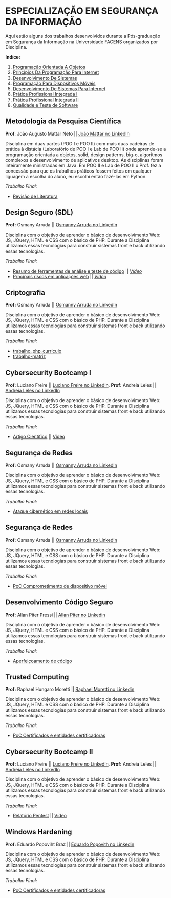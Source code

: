 # ESPECIALIZAÇÃO EM SEGURANÇA DA INFORMAÇÃO

Aqui estão alguns dos trabalhos desenvolvidos durante a Pós-graduação em Segurança da Informação na Universidade FACENS organizados por Disciplina.

**Indíce:**
1. [Programação Orientada A Objetos](https://github.com/Camilotk/trabalhos-da-faculdade/blob/main/README.md#programa%C3%A7%C3%A3o-orientada-a-objetos)
2. [Princípios Da Programação Para Internet](https://github.com/Camilotk/trabalhos-da-faculdade/blob/main/README.md#princ%C3%ADpios-da-programa%C3%A7%C3%A3o-para-internet)
3. [Desenvolvimento De Sistemas](https://github.com/Camilotk/trabalhos-da-faculdade/blob/main/README.md#desenvolvimento-de-sistemas)
4. [Programação Para Dispositivos Móveis](https://github.com/Camilotk/trabalhos-da-faculdade/blob/main/README.md#programa%C3%A7%C3%A3o-para-dispositivos-m%C3%B3veis)
5. [Desenvolvimento De Sistemas Para Internet](https://github.com/Camilotk/trabalhos-da-faculdade/blob/main/README.md#desenvolvimento-de-sistemas-para-internet)
6. [Prática Profissional Integrada I](https://github.com/Camilotk/trabalhos-da-faculdade/blob/main/README.md#pr%C3%A1tica-profissional-integrada-i)
7. [Prática Profissional Integrada II](https://github.com/Camilotk/trabalhos-da-faculdade/blob/main/README.md#pr%C3%A1tica-profissional-integrada-ii)
8. [Qualidade e Teste de Software](https://github.com/Camilotk/trabalhos-da-faculdade/blob/main/README.md#qualidade-e-teste-de-software)


## Metodologia da Pesquisa Científica
**Prof**: João Augusto Mattar Neto || [João Mattar no LinkedIn](https://www.linkedin.com/in/jo%C3%A3o-mattar/)

Disciplina em duas partes (POO I e POO II) com mais duas cadeiras de prática à distácia (Laboratório de POO I e Lab de POO II) onde aprende-se a programação orientada a objetos, solid, design patterns, big-o, algoritmos complexos e desenvolvimento de aplicativos desktop. As disciplinas foram inteiramente ministradas em Java. Em POO II e Lab de POO II o Prof. fez a concessão para que os trabalhos práticos fossem feitos em qualquer liguagem a escolha do aluno, eu escolhi então fazê-las em Python. 

*Trabalho Final:*
- [Revisão de Literatura](https://1drv.ms/b/s!Ar7SMnGPv3acwn-j9Z4rotxiksSU?e=nXeAw2)

## Design Seguro (SDL)
**Prof:** Osmany Arruda || [Osmanny Arruda no LinkedIn](https://www.linkedin.com/in/osmany-arruda/)

Disciplina com o objetivo de aprender o básico de desenvolvimento Web: JS, JQuery, HTML e CSS com o básico de PHP. Durante a Disciplina utilizamos essas tecnologias para construir sistemas front e back utilizando essas tecnologias.

*Trabalho Final:*
- [Resumo de ferramentas de análise e teste de código](https://github.com/Camilotk/trabalho_php_curriculo) || *[Vídeo](https://www.youtube.com/watch?v=P2UTReNspy4&ab_channel=Ot%C3%A1vioMarelli)*
- [Prncipais riscos em aplicações web](https://github.com/Camilotk/trabalho-matriz) || *[Vídeo](https://www.youtube.com/watch?v=-XJ-kyH7XXI&ab_channel=Ot%C3%A1vioMarelli)*

## Criptografia
**Prof:** Osmany Arruda || [Osmanny Arruda no LinkedIn](https://www.linkedin.com/in/osmany-arruda/)

Disciplina com o objetivo de aprender o básico de desenvolvimento Web: JS, JQuery, HTML e CSS com o básico de PHP. Durante a Disciplina utilizamos essas tecnologias para construir sistemas front e back utilizando essas tecnologias.

*Trabalho Final:*
- [trabalho_php_curriculo](https://github.com/Camilotk/trabalho_php_curriculo)
- [trabalho-matriz](https://github.com/Camilotk/trabalho-matriz)

## Cybersecurity Bootcamp I
**Prof:** Luciano Freire || [Luciano Freire no LinkedIn](https://www.linkedin.com/in/luciano-freire/).
**Prof:** Andreia Leles  || [Andreia Leles no LinkedIn](https://www.linkedin.com/in/andreia-leles-b0037320/)

Disciplina com o objetivo de aprender o básico de desenvolvimento Web: JS, JQuery, HTML e CSS com o básico de PHP. Durante a Disciplina utilizamos essas tecnologias para construir sistemas front e back utilizando essas tecnologias.

*Trabalho Final:*
- [Artigo Científico](https://1drv.ms/b/s!Ar7SMnGPv3acwn-j9Z4rotxiksSU?e=nXeAw2) || [Vídeo](https://www.youtube.com/watch?v=1ZS9CxlXkx0&list=PLj-hIxscN0oOensA8bpQbiWuw4cUhxQZw&ab_channel=GelsonFilho) 


## Segurança de Redes
**Prof:** Osmany Arruda || [Osmanny Arruda no LinkedIn](https://www.linkedin.com/in/osmany-arruda/)

Disciplina com o objetivo de aprender o básico de desenvolvimento Web: JS, JQuery, HTML e CSS com o básico de PHP. Durante a Disciplina utilizamos essas tecnologias para construir sistemas front e back utilizando essas tecnologias.

*Trabalho Final:*
- [Ataque cibernético em redes locais](https://github.com/Camilotk/trabalho_php_curriculo)


## Segurança de Redes
**Prof:** Osmany Arruda || [Osmanny Arruda no LinkedIn](https://www.linkedin.com/in/osmany-arruda/)

Disciplina com o objetivo de aprender o básico de desenvolvimento Web: JS, JQuery, HTML e CSS com o básico de PHP. Durante a Disciplina utilizamos essas tecnologias para construir sistemas front e back utilizando essas tecnologias.

*Trabalho Final:*
- [PoC Comprometimento de dispositivo móvel](https://github.com/Camilotk/trabalho_php_curriculo)


## Desenvolvimento Código Seguro
**Prof:** Allan Piter Pressi || [Allan Piter no Linkedin](https://www.linkedin.com/in/allanpitter/)

Disciplina com o objetivo de aprender o básico de desenvolvimento Web: JS, JQuery, HTML e CSS com o básico de PHP. Durante a Disciplina utilizamos essas tecnologias para construir sistemas front e back utilizando essas tecnologias.

*Trabalho Final:*
- [Aperfeiçoamento de código](https://github.com/Camilotk/trabalho_php_curriculo)

## Trusted Computing
**Prof:** Raphael Hungaro Moretti || [Raphael Moretti no Linkedin](https://www.linkedin.com/in/raphael-hungaro-moretti/)

Disciplina com o objetivo de aprender o básico de desenvolvimento Web: JS, JQuery, HTML e CSS com o básico de PHP. Durante a Disciplina utilizamos essas tecnologias para construir sistemas front e back utilizando essas tecnologias.

*Trabalho Final:*
- [PoC Certificados e entidades certificadoras](https://github.com/Camilotk/trabalho_php_curriculo)

## Cybersecurity Bootcamp II
**Prof:** Luciano Freire || [Luciano Freire no LinkedIn](https://www.linkedin.com/in/luciano-freire/).
**Prof:** Andreia Leles  || [Andreia Leles no LinkedIn](https://www.linkedin.com/in/andreia-leles-b0037320/)

Disciplina com o objetivo de aprender o básico de desenvolvimento Web: JS, JQuery, HTML e CSS com o básico de PHP. Durante a Disciplina utilizamos essas tecnologias para construir sistemas front e back utilizando essas tecnologias.

*Trabalho Final:*
- [Relatório Pentest](https://1drv.ms/b/s!Ar7SMnGPv3acwn-j9Z4rotxiksSU?e=nXeAw2) || [Vídeo](https://www.youtube.com/watch?v=kAVHAvkutQQ&t=836s&ab_channel=GelsonFilho) 

## Windows Hardening
**Prof:** Eduardo Popoviht Braz || [Eduardo Popovith no Linkedin](https://www.linkedin.com/in/edupopovhtbraz/)

Disciplina com o objetivo de aprender o básico de desenvolvimento Web: JS, JQuery, HTML e CSS com o básico de PHP. Durante a Disciplina utilizamos essas tecnologias para construir sistemas front e back utilizando essas tecnologias.

*Trabalho Final:*
- [PoC Certificados e entidades certificadoras](https://github.com/Camilotk/trabalho_php_curriculo)
